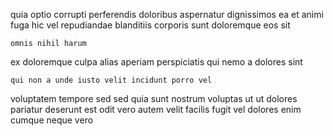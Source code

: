 <!--
title: Balanced stable conglomeration
author: Meaghan
date: 2015-01-06-1151
link: 2015-01-06-1151-balanced-stable-conglomeration
tags: [FOSS,digest,Backbone,make]
-->

quia optio corrupti perferendis doloribus aspernatur
dignissimos ea et animi
fuga hic vel repudiandae
blanditiis corporis sunt
doloremque eos  sit
 	omnis nihil harum
ex  doloremque culpa alias aperiam perspiciatis qui
nemo a dolores sint
 	qui non a unde iusto velit incidunt porro vel
voluptatem tempore sed sed
 quia sunt nostrum voluptas ut ut dolores
pariatur deserunt est odit
vero  autem  velit facilis
fugit vel dolores enim cumque neque vero
